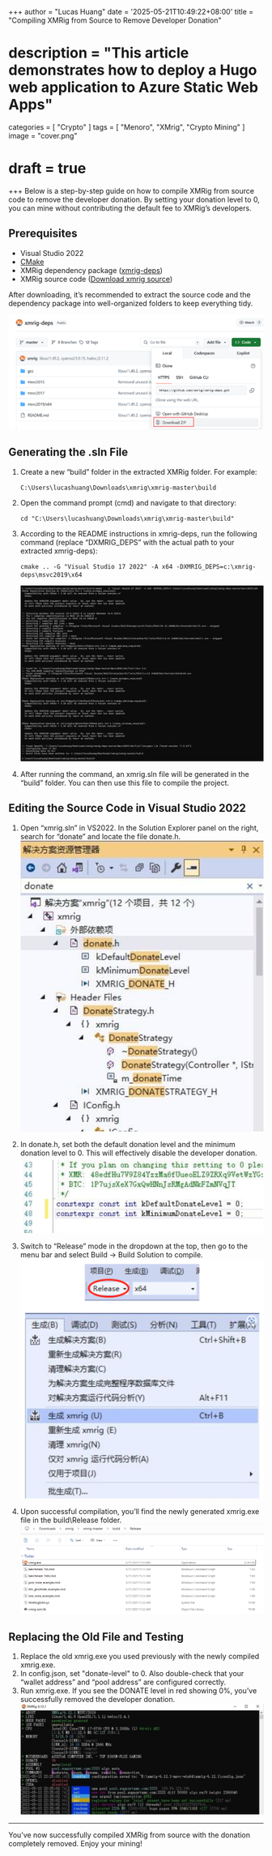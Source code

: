 +++
author = "Lucas Huang"
date = '2025-05-21T10:49:22+08:00'
title = "Compiling XMRig from Source to Remove Developer Donation"
# description = "This article demonstrates how to deploy a Hugo web application to Azure Static Web Apps"
categories = [
    "Crypto"
]
tags = [
    "Menoro",
    "XMrig",
    "Crypto Mining"
]
image = "cover.png"
# draft = true
+++
Below is a step-by-step guide on how to compile XMRig from source code to remove the developer donation. By setting your donation level to 0, you can mine without contributing the default fee to XMRig’s developers.


## Prerequisites

- Visual Studio 2022  
- [CMake](https://cmake.org/download/)
- XMRig dependency package ([xmrig-deps](https://github.com/xmrig/xmrig-deps))  
- XMRig source code ([Download xmrig source](https://github.com/xmrig/xmrig/releases))

After downloading, it’s recommended to extract the source code and the dependency package into well-organized folders to keep everything tidy.

![Download Zip from GitHub](Download-Zip-from-Github.png)


## Generating the .sln File

1. Create a new “build” folder in the extracted XMRig folder. For example:
   ```
   C:\Users\lucashuang\Downloads\xmrig\xmrig-master\build
   ```

2. Open the command prompt (cmd) and navigate to that directory:
   ```
   cd "C:\Users\lucashuang\Downloads\xmrig\xmrig-master\build"
   ```

3. According to the README instructions in xmrig-deps, run the following command (replace “DXMRIG_DEPS” with the actual path to your extracted xmrig-deps):
   ```
   cmake .. -G "Visual Studio 17 2022" -A x64 -DXMRIG_DEPS=c:\xmrig-deps\msvc2019\x64
   ```
   ![Generate XMRig Project](Generate-Xmrig-Project.png)

4. After running the command, an xmrig.sln file will be generated in the “build” folder. You can then use this file to compile the project.



## Editing the Source Code in Visual Studio 2022

1. Open “xmrig.sln” in VS2022. In the Solution Explorer panel on the right, search for “donate” and locate the file donate.h.  
   ![Searching for donate.h in Solution Explorer](image.png)

2. In donate.h, set both the default donation level and the minimum donation level to 0. This will effectively disable the developer donation.  
   ![Donation level variables](image-1.png)

3. Switch to “Release” mode in the dropdown at the top, then go to the menu bar and select Build → Build Solution to compile.  
   ![Compiling XMRig](image-4.png)

4. Upon successful compilation, you’ll find the newly generated xmrig.exe file in the build\Release folder.  
   ![XMRig built successfully](image-3.png)



## Replacing the Old File and Testing

1. Replace the old xmrig.exe you used previously with the newly compiled xmrig.exe.  
2. In config.json, set "donate-level" to 0. Also double-check that your “wallet address” and “pool address” are configured correctly.  
3. Run xmrig.exe. If you see the DONATE level in red showing 0%, you’ve successfully removed the developer donation.  
   ![Donation level showing 0%](image-2.png)

---

You’ve now successfully compiled XMRig from source with the donation completely removed. Enjoy your mining!